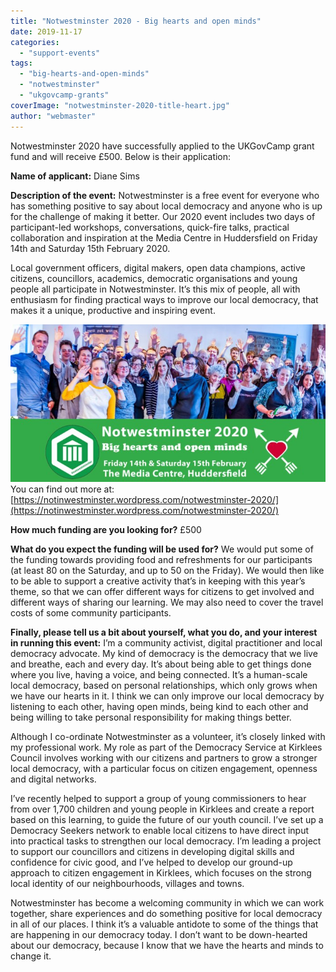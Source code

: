 ```yaml
---
title: "Notwestminster 2020 - Big hearts and open minds"
date: 2019-11-17
categories: 
  - "support-events"
tags: 
  - "big-hearts-and-open-minds"
  - "notwestminster"
  - "ukgovcamp-grants"
coverImage: "notwestminster-2020-title-heart.jpg"
author: "webmaster"
---
```


Notwestminster 2020 have successfully applied to the UKGovCamp grant fund and will receive £500. Below is their application:

**Name of applicant:** Diane Sims

**Description of the event:** Notwestminster is a free event for everyone who has something positive to say about local democracy and anyone who is up for the challenge of making it better. Our 2020 event includes two days of participant-led workshops, conversations, quick-fire talks, practical collaboration and inspiration at the Media Centre in Huddersfield on Friday 14th and Saturday 15th February 2020.

Local government officers, digital makers, open data champions, active citizens, councillors, academics, democratic organisations and young people all participate in Notwestminster. It’s this mix of people, all with enthusiasm for finding practical ways to improve our local democracy, that makes it a unique, productive and inspiring event.

[![](images/notwestminster-2020-title-heart.jpg)](https://www.ukgovcamp.com/wp-content/uploads/2019/11/notwestminster-2020-title-heart.jpg)You can find out more at: [https://notinwestminster.wordpress.com/notwestminster-2020/](https://notinwestminster.wordpress.com/notwestminster-2020/)

**How much funding are you looking for?** £500

**What do you expect the funding will be used for?** We would put some of the funding towards providing food and refreshments for our participants (at least 80 on the Saturday, and up to 50 on the Friday). We would then like to be able to support a creative activity that’s in keeping with this year’s theme, so that we can offer different ways for citizens to get involved and different ways of sharing our learning. We may also need to cover the travel costs of some community participants.

**Finally, please tell us a bit about yourself, what you do, and your interest in running this event:** I’m a community activist, digital practitioner and local democracy advocate. My kind of democracy is the democracy that we live and breathe, each and every day. It’s about being able to get things done where you live, having a voice, and being connected. It’s a human-scale local democracy, based on personal relationships, which only grows when we have our hearts in it. I think we can only improve our local democracy by listening to each other, having open minds, being kind to each other and being willing to take personal responsibility for making things better.

Although I co-ordinate Notwestminster as a volunteer, it’s closely linked with my professional work. My role as part of the Democracy Service at Kirklees Council involves working with our citizens and partners to grow a stronger local democracy, with a particular focus on citizen engagement, openness and digital networks.

I’ve recently helped to support a group of young commissioners to hear from over 1,700 children and young people in Kirklees and create a report based on this learning, to guide the future of our youth council. I’ve set up a Democracy Seekers network to enable local citizens to have direct input into practical tasks to strengthen our local democracy. I’m leading a project to support our councillors and citizens in developing digital skills and confidence for civic good, and I’ve helped to develop our ground-up approach to citizen engagement in Kirklees, which focuses on the strong local identity of our neighbourhoods, villages and towns.

Notwestminster has become a welcoming community in which we can work together, share experiences and do something positive for local democracy in all of our places. I think it’s a valuable antidote to some of the things that are happening in our democracy today. I don’t want to be down-hearted about our democracy, because I know that we have the hearts and minds to change it.
